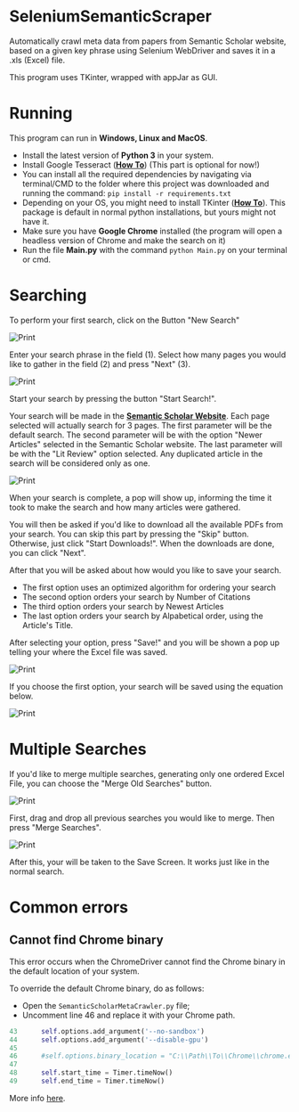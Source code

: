 # SeleniumSemanticScraper
Automatically crawl meta data from papers from Semantic Scholar website, based on a given key phrase using Selenium WebDriver and saves it in a .xls (Excel) file. 

This program uses TKinter, wrapped with appJar as GUI.

# Running
This program can run in **Windows, Linux and MacOS**.
- Install the latest version of **Python 3** in your system.
- Install Google Tesseract (**[How To](https://github.com/tesseract-ocr/tesseract)**) (This part is optional for now!)
- You can install all the required dependencies by navigating via terminal/CMD to the folder where this project was 
downloaded and running the command: `pip install -r requirements.txt`
- Depending on your OS, you might need to install TKinter (**[How To](https://tkdocs.com/tutorial/install.html)**). This package is default in normal python installations, but
yours might not have it.
- Make sure you have **Google Chrome** installed (the program will open a headless version of Chrome and make the search on it)
- Run the file **Main.py** with the command `python Main.py` on your terminal or cmd.


# Searching

To perform your first search, click on the Button "New Search"

![Print](SupportImages/Initial_Page.png)

Enter your search phrase in the field (1). Select how many pages you would like to gather in the field (2) and 
press "Next" (3).

![Print](SupportImages/Search_Page.png)

Start your search by pressing the button "Start Search!".

Your search will be made in the **[Semantic Scholar Website](https://www.semanticscholar.org)**. 
Each page selected will actually search for 3 pages. The first parameter will be the default search. The second 
parameter will be with the option "Newer Articles" selected in the Semantic Scholar website. The last parameter will 
be with the "Lit Review" option selected. Any duplicated article in the search will be considered only as one.

![Print](SupportImages/Progress_Page.png)

When your search is complete, a pop will show up, informing the time it took to make the search and how many articles
were gathered.

You will then be asked if you'd like to download all the available PDFs from your search. You can skip this part by 
pressing the "Skip" button. Otherwise, just click "Start Downloads!". When the downloads are done, you can click "Next".

After that you will be asked about how would you like to save your search.

- The first option uses an optimized algorithm for ordering your search
- The second option orders your search by Number of Citations
- The third option orders your search by Newest Articles
- The last option orders your search by Alpabetical order, using the Article's Title.

After selecting your option, press "Save!" and you will be shown a pop up telling your where the Excel file was saved.

![Print](SupportImages/Save_Page.png)

If you choose the first option, your search will be saved using the equation below.

![Print](SupportImages/Crawler_Equation.png)

# Multiple Searches
If you'd like to merge multiple searches, generating only one ordered Excel File, you can choose
the "Merge Old Searches" button.

![Print](SupportImages/Initial_Page2.png)

First, drag and drop all previous searches you would like to merge. Then press "Merge Searches".

![Print](SupportImages/Merge_Page2.png)

After this, your will be taken to the Save Screen. It works just like in the normal search.

# Common errors

## Cannot find Chrome binary

This error occurs when the ChromeDriver cannot find the Chrome binary in the default location of your system.

To override the default Chrome binary, do as follows: 

* Open the ``SemanticScholarMetaCrawler.py`` file;
* Uncomment line 46 and replace it with your Chrome path.

```python
43      self.options.add_argument('--no-sandbox')
44      self.options.add_argument('--disable-gpu')
45
46      #self.options.binary_location = "C:\\Path\\To\\Chrome\\chrome.exe"
47
48      self.start_time = Timer.timeNow()
49      self.end_time = Timer.timeNow()
```

More info [here](https://stackoverflow.com/questions/50138615/webdriverexception-unknown-error-cannot-find-chrome-binary-error-with-selenium).
